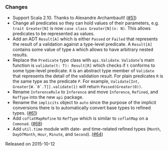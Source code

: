 ### Changes

* Support Scala 2.10. Thanks to Alexandre Archambault! ([#51])
* Change all predicates so they can hold values of their parameters,
  e.g. `trait Greater[N]` is now `case class Greater[N](n: N)`. This
  allows predicates to be represented as values.
* Add an ADT `Result[A]` which is either `Passed` or `Failed` that
  represents the result of a validation against a type-level predicate.
  A `Result[A]` contains some value of type `A` which allows to have
  arbitrary nested results.
* Replace the `Predicate` type class with `api.Validate`. `Validate`'s
  main function is `validate(t: T): Result[R]` which checks if `t`
  conforms to some type-level predicate. `R` is an abstract type member
  of `Validate` that represents the detail of the validation result.
  For plain predicates `R` is the same type as the predicate `P`.
  For example, ``Validate[Int, Greater[W.`0`.T]].validate(1)`` will
  return `Passed(Greater(0))`.
* Rename `InferenceRule` to `Inference` and move `Inference`, `Refined`,
  and `RefType` into the new `api` package.
* Rename the `implicits` object to `auto` since the purpose of the
  implicit conversions there is to automatically convert base types to
  refined types. ([#61])
* Add `coflatMapRefine` to `RefType` which is similar to `coflatMap` on
  a `Comonad`. ([#68])
* Add `util.time` module with date- and time-related refined types
  (`Month`, `DayOfMonth`, `Hour`, `Minute`, and `Second`). ([#64])

[#51]: https://github.com/fthomas/refined/pull/51
[#61]: https://github.com/fthomas/refined/issues/61
[#64]: https://github.com/fthomas/refined/issues/64
[#68]: https://github.com/fthomas/refined/pull/68

Released on 2015-10-12
